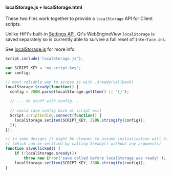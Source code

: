 #### localStorage.js + localStorage.html

These two files work together to provide a `localStorage` API for Client scripts.

Unlike HiFi's built-in [Settings API](https://readme.highfidelity.com/docs/settings-api), Qt's WebEngineView `localStorage` is saved separately so is currently able to survive a full reset of `Interface.ini`.

See [localStorage.js](#file-localstorage-js) for more info.

```javascript
Script.include('localStorage.js');

var SCRIPT_KEY = 'my-script-key';
var config;

// most reliable way to access is with .$ready(callback)
localStorage.$ready(function() {
  config = JSON.parse(localStorage.getItem() || '{}');
  
  // ... do stuff with config...
  
  // could save config back at script exit
  Script.scriptEnding.connect(function() {
    localStorage.setItem(SCRIPT_KEY, JSON.stringify(config));
  });
});

// in some designs it might be cleaner to assume initialization will have completed
// (which can be verified by calling $ready() without any arguments)
function saveClicked() {
    if (!localStorage.$ready())
        throw new Error('save called before localStorage was ready!');
    localStorage.setItem(SCRIPT_KEY, JSON.stringify(config));
}
```
